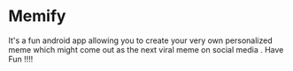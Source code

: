 # Memify
It's a fun android app allowing you to create your very own personalized meme which might come out as the next viral meme on social media .
Have Fun !!!!
